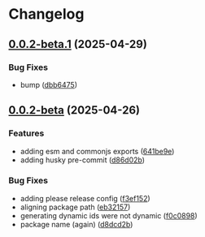 # Changelog

## [0.0.2-beta.1](https://github.com/go-mondo/identity-node-sdk/compare/identity-sdk-v0.0.2-beta...identity-sdk-v0.0.2-beta.1) (2025-04-29)


### Bug Fixes

* bump ([dbb6475](https://github.com/go-mondo/identity-node-sdk/commit/dbb6475af4395dcb00c8dd70105d9600f334b51d))

## [0.0.2-beta](https://github.com/go-mondo/identity-node-sdk/compare/identity-sdk-v0.0.1...identity-sdk-v0.0.2-beta) (2025-04-26)


### Features

* adding esm and commonjs exports ([641be9e](https://github.com/go-mondo/identity-node-sdk/commit/641be9e2c76ca6d5e083a7a7db7762d188df4958))
* adding husky pre-commit ([d86d02b](https://github.com/go-mondo/identity-node-sdk/commit/d86d02b4aac607243e30a070c3dcde2a5b7251f7))


### Bug Fixes

* adding please release config ([f3ef152](https://github.com/go-mondo/identity-node-sdk/commit/f3ef152a9183e724c7f1033992eb7d14d2ed61ca))
* aligning package path ([eb32157](https://github.com/go-mondo/identity-node-sdk/commit/eb321573270dcccb91c386138743fb7b0ebdeefa))
* generating dynamic ids were not dynamic ([f0c0898](https://github.com/go-mondo/identity-node-sdk/commit/f0c089860f3cb332c602cb7da8253827f6455210))
* package name (again) ([d8dcd2b](https://github.com/go-mondo/identity-node-sdk/commit/d8dcd2b7865c1a57be8a2bae2c5c6a2679778a1c))
